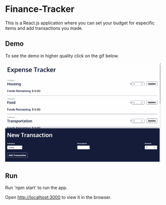 # Finance-Tracker

This is a React.js application where you can set your budget for especific items and add transactions you made.

## Demo

To see the demo in higher quality click on the gif below.

![Finance-Tracker Demo](demo/animacao.gif)

## Run

Run 'npm start' to run the app.

Open [http://localhost:3000](http://localhost:3000) to view it in the browser.